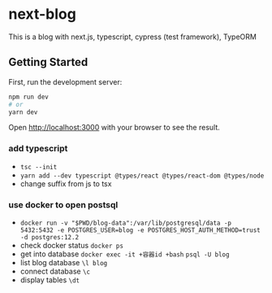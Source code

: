 # next-blog

This is a blog with next.js, typescript, cypress (test framework), TypeORM

## Getting Started

First, run the development server:

```bash
npm run dev
# or
yarn dev
```

Open [http://localhost:3000](http://localhost:3000) with your browser to see the result.

### add typescript

- `tsc --init`
- `yarn add --dev typescript @types/react @types/react-dom @types/node`
- change suffix from js to tsx

### use docker to open postsql

- `docker run -v "$PWD/blog-data":/var/lib/postgresql/data -p 5432:5432 -e POSTGRES_USER=blog -e POSTGRES_HOST_AUTH_METHOD=trust -d postgres:12.2`
- check docker status `docker ps`
- get into database `docker exec -it +容器id +bash` `psql -U blog`
- list blog database `\l blog`
- connect database `\c`
- display tables `\dt`
